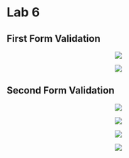 # Lab 6

## First Form Validation 

<p align="center">
    <img src="https://media.discordapp.net/attachments/892901673322815511/903899289716150282/unknown.png">
</p>

<p align="center">
    <img src="https://media.discordapp.net/attachments/892901673322815511/903899426093936640/unknown.png">
</p>

## Second Form Validation

<p align="center">
    <img src="https://media.discordapp.net/attachments/892901673322815511/903899500194717696/unknown.png">
</p>

<p align="center">
    <img src="https://media.discordapp.net/attachments/892901673322815511/903899525788368916/unknown.png">
</p>

<p align="center">
    <img src="https://media.discordapp.net/attachments/892901673322815511/903899577357307934/unknown.png">
</p>

<p align="center">
    <img src="https://media.discordapp.net/attachments/892901673322815511/903899601319362570/unknown.png">
</p>